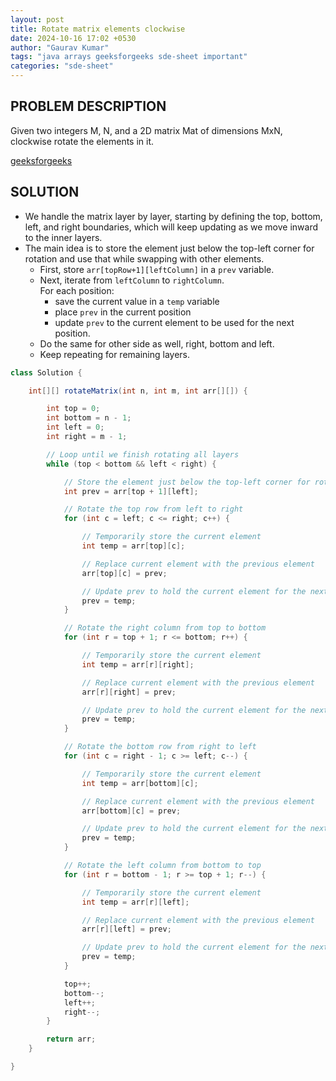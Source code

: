 ```yaml
---
layout: post
title: Rotate matrix elements clockwise
date: 2024-10-16 17:02 +0530
author: "Gaurav Kumar"
tags: "java arrays geeksforgeeks sde-sheet important"
categories: "sde-sheet"
---
```


## PROBLEM DESCRIPTION

Given two integers M, N, and a 2D matrix Mat of dimensions MxN, clockwise rotate the elements in it.

[geeksforgeeks](https://www.geeksforgeeks.org/problems/rotate-matrix-elements-clockwise2336/1?page=4)

## SOLUTION

- We handle the matrix layer by layer, starting by defining the top, bottom, left, and right boundaries, which will keep updating as we move inward to the inner layers.
- The main idea is to store the element just below the top-left corner for rotation and use that while swapping with other elements.
  - First, store `arr[topRow+1][leftColumn]` in a `prev` variable.
  - Next, iterate from `leftColumn` to `rightColumn`.  
    For each position:
    - save the current value in a `temp` variable
    - place `prev` in the current position
    - update `prev` to the current element to be used for the next position.
  - Do the same for other side as well, right, bottom and left.
  - Keep repeating for remaining layers.

```java
class Solution {

    int[][] rotateMatrix(int n, int m, int arr[][]) {

        int top = 0;
        int bottom = n - 1;
        int left = 0;
        int right = m - 1;

        // Loop until we finish rotating all layers
        while (top < bottom && left < right) {

            // Store the element just below the top-left corner for rotation
            int prev = arr[top + 1][left];

            // Rotate the top row from left to right
            for (int c = left; c <= right; c++) {

                // Temporarily store the current element
                int temp = arr[top][c];

                // Replace current element with the previous element
                arr[top][c] = prev;

                // Update prev to hold the current element for the next iteration
                prev = temp;
            }

            // Rotate the right column from top to bottom
            for (int r = top + 1; r <= bottom; r++) {

                // Temporarily store the current element
                int temp = arr[r][right];

                // Replace current element with the previous element
                arr[r][right] = prev;

                // Update prev to hold the current element for the next iteration
                prev = temp;
            }

            // Rotate the bottom row from right to left
            for (int c = right - 1; c >= left; c--) {

                // Temporarily store the current element
                int temp = arr[bottom][c];

                // Replace current element with the previous element
                arr[bottom][c] = prev;

                // Update prev to hold the current element for the next iteration
                prev = temp;
            }

            // Rotate the left column from bottom to top
            for (int r = bottom - 1; r >= top + 1; r--) {

                // Temporarily store the current element
                int temp = arr[r][left];

                // Replace current element with the previous element
                arr[r][left] = prev;

                // Update prev to hold the current element for the next iteration
                prev = temp;
            }

            top++;
            bottom--;
            left++;
            right--;
        }

        return arr;
    }

}
```
